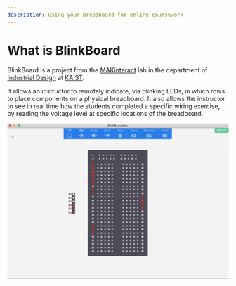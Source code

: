 ```yaml
---
description: Using your breadboard for online coursework
---
```


# What is BlinkBoard

BlinkBoard is a project from the [MAKinteract](http://makinteract.kaist.ac.kr) lab in the department of [Industrial Design](http://id.kaist.ac.kr) at [KAIST](http://kaist.ac.kr).

It allows an instructor to remotely indicate, via blinking LEDs, in which rows to place components on a physical breadboard. It also allows the instructor to see in real time how the students completed a specific wiring exercise, by reading the voltage level at specific locations of the breadboard.

![Overview of BlinkBoardApp](.gitbook/assets/overview.png)

  

